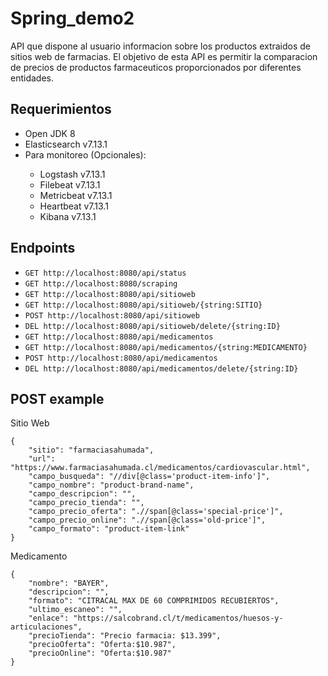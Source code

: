 # Spring_demo2
API que dispone al usuario informacion sobre los productos extraidos de sitios web de farmacias. El objetivo de esta API es permitir la comparacion de precios de productos farmaceuticos proporcionados por diferentes entidades.

## Requerimientos
<ul>
    <li>Open JDK 8</li>
    <li>Elasticsearch v7.13.1</li>
    <li>Para monitoreo (Opcionales):</li>
    <ul>
        <li>Logstash v7.13.1</li>
        <li>Filebeat v7.13.1</li>
        <li>Metricbeat v7.13.1</li>
        <li>Heartbeat v7.13.1</li>
        <li>Kibana v7.13.1</li>
    </ul>
</ul>

## Endpoints
<ul>
    <li><code>GET http://localhost:8080/api/status </code></li>
    <li><code>GET http://localhost:8080/scraping</code></li>
    <li><code>GET http://localhost:8080/api/sitioweb</code></li>
    <li><code>GET http://localhost:8080/api/sitioweb/{string:SITIO}</code></li>
    <li><code>POST http://localhost:8080/api/sitioweb</code></li>
    <li><code>DEL http://localhost:8080/api/sitioweb/delete/{string:ID}</code></li>
    <li><code>GET http://localhost:8080/api/medicamentos</code></li>
    <li><code>GET http://localhost:8080/api/medicamentos/{string:MEDICAMENTO}</code></li>
    <li><code>POST http://localhost:8080/api/medicamentos</code></li>
    <li><code>DEL http://localhost:8080/api/medicamentos/delete/{string:ID}</code></li>
</ul>

## POST example
Sitio Web

```
{
    "sitio": "farmaciasahumada",
    "url": "https://www.farmaciasahumada.cl/medicamentos/cardiovascular.html",
    "campo_busqueda": "//div[@class='product-item-info']",
    "campo_nombre": "product-brand-name",
    "campo_descripcion": "",
    "campo_precio_tienda": "",
    "campo_precio_oferta": ".//span[@class='special-price']",
    "campo_precio_online": ".//span[@class='old-price']",
    "campo_formato": "product-item-link"
}
```
Medicamento

```
{
    "nombre": "BAYER",
    "descripcion": "",
    "formato": "CITRACAL MAX DE 60 COMPRIMIDOS RECUBIERTOS",
    "ultimo_escaneo": "",
    "enlace": "https://salcobrand.cl/t/medicamentos/huesos-y-articulaciones",
    "precioTienda": "Precio farmacia: $13.399",
    "precioOferta": "Oferta:$10.987",
    "precioOnline": "Oferta:$10.987"
}
```


